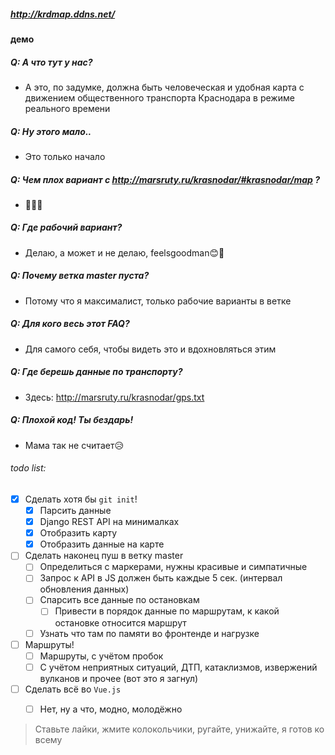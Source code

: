 ##### http://krdmap.ddns.net/ 
**демо**

##### Q: А что тут у нас?
* А это, по задумке, должна быть человеческая и удобная карта с движением общественного транспорта Краснодара в режиме реального времени

##### Q: Ну этого мало..
* Это только начало

##### Q: Чем плох вариант с http://marsruty.ru/krasnodar/#krasnodar/map ?
* 🤢🤢🤮

##### Q: Где рабочий вариант?
* Делаю, а может и не делаю, feelsgoodman😊🥰

##### Q: Почему ветка master пуста?
* Потому что я максималист, только рабочие варианты в ветке

##### Q: Для кого весь этот FAQ?
* Для самого себя, чтобы видеть это и вдохновляться этим

##### Q: Где берешь данные по транспорту?
* Здесь: http://marsruty.ru/krasnodar/gps.txt

##### Q: Плохой код! Ты бездарь!
* Мама так не считает😥

###### todo list:
- [x] Сделать хотя бы `git init`!
    - [x] Парсить данные
    - [x] Django REST API на минималках
    - [x] Отобразить карту
    - [x] Отобразить данные на карте
- [ ] Сделать наконец пуш в ветку master
    - [ ] Определиться с маркерами, нужны красивые и симпатичные
    - [ ] Запрос к API в JS должен быть каждые 5 сек. (интервал обновления данных)
    - [ ] Спарсить все данные по остановкам
        - [ ] Привести в порядок данные по маршрутам, к какой остановке относится маршрут
    - [ ] Узнать что там по памяти во фронтенде и нагрузке
- [ ] Маршруты!
    - [ ] Маршруты, с учётом пробок
    - [ ] С учётом неприятных ситуаций, ДТП, катаклизмов, извержений вулканов и прочее (вот это я загнул)
- [ ] Сделать всё во `Vue.js`
    - [ ] Нет, ну а что, модно, молодёжно


> Ставьте лайки, жмите колокольчики,
ругайте, унижайте, я готов ко всему